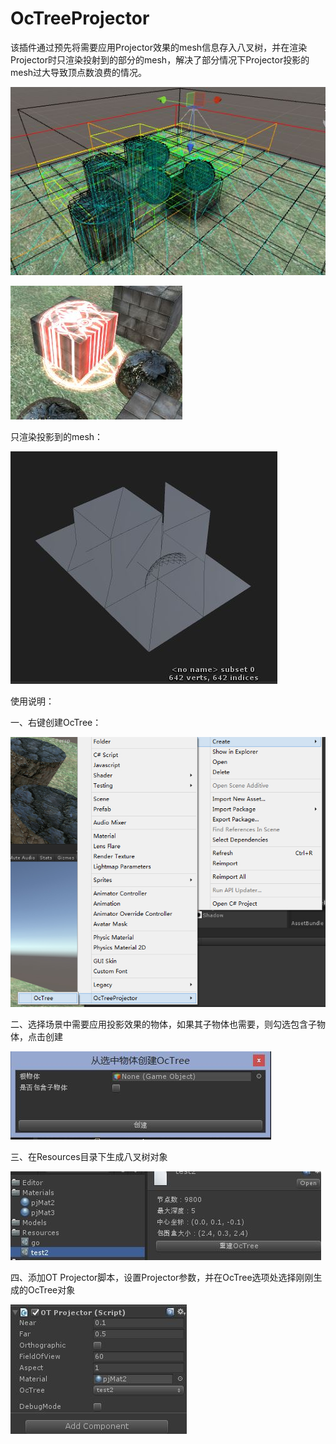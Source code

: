 # OcTreeProjector

该插件通过预先将需要应用Projector效果的mesh信息存入八叉树，并在渲染Projector时只渲染投射到的部分的mesh，解决了部分情况下Projector投影的mesh过大导致顶点数浪费的情况。

![octree](Doc\octree.JPG)

![ocproj1](Doc\ocproj1.JPG)

只渲染投影到的mesh：

![ocproj2](Doc\ocproj2.JPG)



使用说明：

一、右键创建OcTree：

![ocproj3](Doc\ocproj3.jpg)

二、选择场景中需要应用投影效果的物体，如果其子物体也需要，则勾选包含子物体，点击创建

![ocproj4](Doc\ocproj4.JPG)

三、在Resources目录下生成八叉树对象

![ocproj5](Doc\ocproj5.JPG)

四、添加OT Projector脚本，设置Projector参数，并在OcTree选项处选择刚刚生成的OcTree对象

![ocproj6](Doc\ocproj6.JPG)